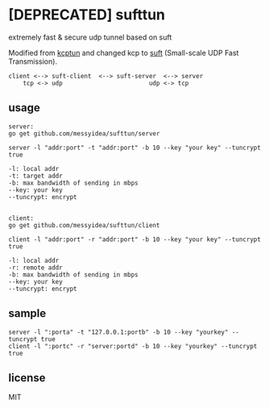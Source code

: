 [DEPRECATED] sufttun
===

extremely fast & secure udp tunnel based on suft

Modified from [kcptun](https://github.com/xtaci/kcptun) and changed kcp to [suft](https://github.com/spance/suft) (Small-scale UDP Fast Transmission).

```
client <--> suft-client  <--> suft-server  <--> server
    tcp <-> udp                        udp <-> tcp
```


usage
---
```
server:
go get github.com/messyidea/sufttun/server

server -l "addr:port" -t "addr:port" -b 10 --key "your key" --tuncrypt true

-l: local addr
-t: target addr
-b: max bandwidth of sending in mbps
--key: your key
--tuncrypt: encrypt


client:
go get github.com/messyidea/sufttun/client

client -l "addr:port" -r "addr:port" -b 10 --key "your key" --tuncrypt true

-l: local addr
-r: remote addr
-b: max bandwidth of sending in mbps
--key: your key
--tuncrypt: encrypt

```


sample
---
```
server -l ":porta" -t "127.0.0.1:portb" -b 10 --key "yourkey" --tuncrypt true
client -l ":portc" -r "server:portd" -b 10 --key "yourkey" --tuncrypt true
```

license
---
MIT
